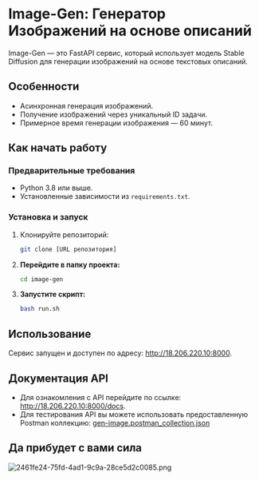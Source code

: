 # Image-Gen: Генератор Изображений на основе описаний

Image-Gen — это FastAPI сервис, который использует модель Stable Diffusion для генерации изображений на основе текстовых описаний.

## Особенности
- Асинхронная генерация изображений.
- Получение изображений через уникальный ID задачи.
- Примерное время генерации изображения — 60 минут.

## Как начать работу

### Предварительные требования
- Python 3.8 или выше.
- Установленные зависимости из `requirements.txt`.

### Установка и запуск
1. Клонируйте репозиторий:
   ```bash
   git clone [URL репозитория]

2. **Перейдите в папку проекта:**
   ```bash
   cd image-gen
3. **Запустите скрипт:**
    ```bash
   bash run.sh
   
## Использование
Сервис запущен и доступен по адресу: http://18.206.220.10:8000.

## Документация API
- Для ознакомления с API перейдите по ссылке: http://18.206.220.10:8000/docs.
- Для тестирования API вы можете использовать предоставленную Postman коллекцию: [gen-image.postman_collection.json](https://github.com/personal-assistant-for-students/image-gen/files/13804123/gen-image.postman_collection.json)

## Да прибудет с вами сила
![2461fe24-75fd-4ad1-9c9a-28ce5d2c0085.png](images%2F2461fe24-75fd-4ad1-9c9a-28ce5d2c0085.png)
